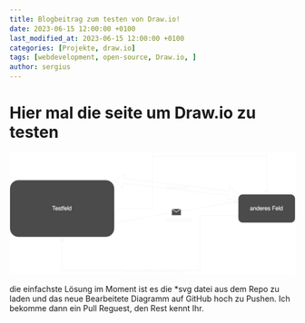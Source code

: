 ```yaml
---
title: Blogbeitrag zum testen von Draw.io!
date: 2023-06-15 12:00:00 +0100
last_modified_at: 2023-06-15 12:00:00 +0100
categories: [Projekte, draw.io]
tags: [webdevelopment, open-source, Draw.io, ]
author: sergius
---
```


# Hier mal die seite um Draw.io zu testen

![Test Diagram](/assets/draw/Test-Diagramm.drawio.svg)

die einfachste Lösung im Moment ist es die *svg datei aus dem Repo zu laden und das neue Bearbeitete Diagramm auf GitHub hoch zu Pushen. Ich bekomme dann ein Pull Reguest, den Rest kennt Ihr.


